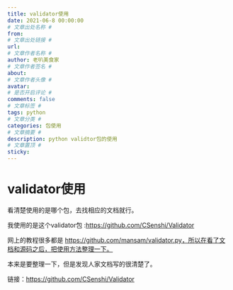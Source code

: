 ```yaml
---
title: validator使用
date: 2021-06-8 00:00:00
# 文章出处名称 #
from: 
# 文章出处链接 #
url: 
# 文章作者名称 #
author: 老叭美食家
# 文章作者签名 #
about: 
# 文章作者头像 #
avatar: 
# 是否开启评论 #
comments: false
# 文章标签 #
tags: python
# 文章分类 #
categories: 包使用
# 文章摘要 #
description: python validtor包的使用
# 文章置顶 #
sticky: 
---
```


# validator使用

看清楚使用的是哪个包，去找相应的文档就行。

我使用的是这个validator包 :https://github.com/CSenshi/Validator

网上的教程很多都是 https://github.com/mansam/validator.py，所以在看了文档和源码之后，把使用方法整理一下。

本来是要整理一下，但是发现人家文档写的很清楚了。

链接：https://github.com/CSenshi/Validator

